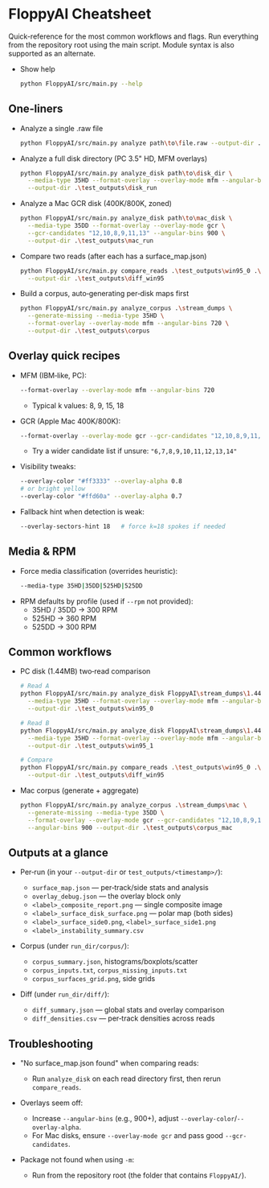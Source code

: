 # FloppyAI Cheatsheet

Quick-reference for the most common workflows and flags. Run everything from the repository root using the main script. Module syntax is also supported as an alternate.

- Show help
  ```bash
  python FloppyAI/src/main.py --help
  ```

## One‑liners

- Analyze a single .raw file
  ```bash
  python FloppyAI/src/main.py analyze path\to\file.raw --output-dir .\test_outputs\single
  ```

- Analyze a full disk directory (PC 3.5" HD, MFM overlays)
  ```bash
  python FloppyAI/src/main.py analyze_disk path\to\disk_dir \
    --media-type 35HD --format-overlay --overlay-mode mfm --angular-bins 720 \
    --output-dir .\test_outputs\disk_run
  ```

- Analyze a Mac GCR disk (400K/800K, zoned)
  ```bash
  python FloppyAI/src/main.py analyze_disk path\to\mac_disk \
    --media-type 35DD --format-overlay --overlay-mode gcr \
    --gcr-candidates "12,10,8,9,11,13" --angular-bins 900 \
    --output-dir .\test_outputs\mac_run
  ```

- Compare two reads (after each has a surface_map.json)
  ```bash
  python FloppyAI/src/main.py compare_reads .\test_outputs\win95_0 .\test_outputs\win95_1 \
    --output-dir .\test_outputs\diff_win95
  ```

- Build a corpus, auto‑generating per‑disk maps first
  ```bash
  python FloppyAI/src/main.py analyze_corpus .\stream_dumps \
    --generate-missing --media-type 35HD \
    --format-overlay --overlay-mode mfm --angular-bins 720 \
    --output-dir .\test_outputs\corpus
  ```

## Overlay quick recipes

- MFM (IBM‑like, PC):
  ```bash
  --format-overlay --overlay-mode mfm --angular-bins 720
  ```
  - Typical k values: 8, 9, 15, 18

- GCR (Apple Mac 400K/800K):
  ```bash
  --format-overlay --overlay-mode gcr --gcr-candidates "12,10,8,9,11,13" --angular-bins 900
  ```
  - Try a wider candidate list if unsure: `"6,7,8,9,10,11,12,13,14"`

- Visibility tweaks:
  ```bash
  --overlay-color "#ff3333" --overlay-alpha 0.8
  # or bright yellow
  --overlay-color "#ffd60a" --overlay-alpha 0.7
  ```

- Fallback hint when detection is weak:
  ```bash
  --overlay-sectors-hint 18   # force k=18 spokes if needed
  ```

## Media & RPM

- Force media classification (overrides heuristic):
  ```bash
  --media-type 35HD|35DD|525HD|525DD
  ```
- RPM defaults by profile (used if `--rpm` not provided):
  - 35HD / 35DD → 300 RPM
  - 525HD → 360 RPM
  - 525DD → 300 RPM

## Common workflows

- PC disk (1.44MB) two‑read comparison
  ```bash
  # Read A
  python FloppyAI/src/main.py analyze_disk FloppyAI\stream_dumps\1.44\win95boot\0 \
    --media-type 35HD --format-overlay --overlay-mode mfm --angular-bins 720 \
    --output-dir .\test_outputs\win95_0

  # Read B
  python FloppyAI/src/main.py analyze_disk FloppyAI\stream_dumps\1.44\win95boot\1 \
    --media-type 35HD --format-overlay --overlay-mode mfm --angular-bins 720 \
    --output-dir .\test_outputs\win95_1

  # Compare
  python FloppyAI/src/main.py compare_reads .\test_outputs\win95_0 .\test_outputs\win95_1 \
    --output-dir .\test_outputs\diff_win95
  ```

- Mac corpus (generate + aggregate)
  ```bash
  python FloppyAI/src/main.py analyze_corpus .\stream_dumps\mac \
    --generate-missing --media-type 35DD \
    --format-overlay --overlay-mode gcr --gcr-candidates "12,10,8,9,11,13" \
    --angular-bins 900 --output-dir .\test_outputs\corpus_mac
  ```

## Outputs at a glance

- Per‑run (in your `--output-dir` or `test_outputs/<timestamp>/`):
  - `surface_map.json` — per‑track/side stats and analysis
  - `overlay_debug.json` — the overlay block only
  - `<label>_composite_report.png` — single composite image
  - `<label>_surface_disk_surface.png` — polar map (both sides)
  - `<label>_surface_side0.png`, `<label>_surface_side1.png`
  - `<label>_instability_summary.csv`

- Corpus (under `run_dir/corpus/`):
  - `corpus_summary.json`, histograms/boxplots/scatter
  - `corpus_inputs.txt`, `corpus_missing_inputs.txt`
  - `corpus_surfaces_grid.png`, side grids

- Diff (under `run_dir/diff/`):
  - `diff_summary.json` — global stats and overlay comparison
  - `diff_densities.csv` — per‑track densities across reads

## Troubleshooting

- "No surface_map.json found" when comparing reads:
  - Run `analyze_disk` on each read directory first, then rerun `compare_reads`.

- Overlays seem off:
  - Increase `--angular-bins` (e.g., 900+), adjust `--overlay-color`/`--overlay-alpha`.
  - For Mac disks, ensure `--overlay-mode gcr` and pass good `--gcr-candidates`.

- Package not found when using `-m`:
  - Run from the repository root (the folder that contains `FloppyAI/`).
